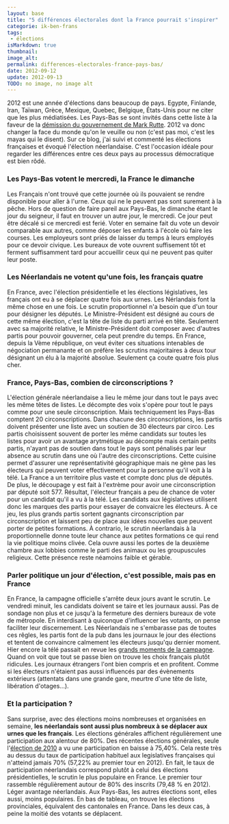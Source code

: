 ```yaml
---
layout: base
title: "5 différences électorales dont la France pourrait s'inspirer"
categorie: ik-ben-frans
tags: 
 - élections
isMarkdown: true
thumbnail: 
image_alt: 
permalink: differences-electorales-france-pays-bas/
date: 2012-09-12
update: 2012-09-13
TODO: no image, no image alt
---
```


2012 est une année d'élections dans beaucoup de pays. Egypte, Finlande, Iran, Taïwan, Grèce, Mexique, Quebec, Belgique, États-Unis pour ne citer que les plus médiatisées. Les Pays-Bas se sont invités dans cette liste à la faveur de la [démission du gouvernement de Mark Rutte](/bientot-les-elections-6). 2012 va donc changer la face du monde qu'on le veuille ou non (c'est pas moi, c'est les mayas qui le disent). Sur ce blog, j'ai suivi et commenté les élections françaises et évoqué l'élection néerlandaise. C'est l'occasion idéale pour regarder les différences entre ces deux pays au processus démocratique est bien rôdé.

<!--excerpt-->

### Les Pays-Bas votent le mercredi, la France le dimanche
Les Français n'ont trouvé que cette journée où ils pouvaient se rendre disponible pour aller à l'urne. Ceux qui ne le peuvent pas sont surement à la pêche. Hors de question de faire pareil aux Pays-Bas, le dimanche étant le jour du seigneur, il faut en trouver un autre jour, le mercredi. Ce jour peut être décalé si ce mercredi est ferié. Voter en semaine fait du vote un devoir comparable aux autres, comme déposer les enfants à l'école où faire les courses. Les employeurs sont priés de laisser du temps à leurs employés pour ce devoir civique. Les bureaux de vote ouvrent suffisement tôt et ferment suffisamment tard pour accueillir ceux qui ne peuvent pas quiter leur poste.

### Les Néerlandais ne votent qu'une fois, les français quatre
En France, avec l'élection présidentielle et les élections législatives, les français ont eu à se déplacer quatre fois aux urnes. Les Nérlandais font la même chose en une fois. Le scrutin proportionnel n'a besoin que d'un tour pour désigner les députés. Le Ministre-Président est désigné au cours de cette même élection, c'est la tête de liste du parti arrivé en tête. Seulement avec sa majorité relative, le Ministre-Président doit composer avec d'autres partis pour pouvoir gouverner, cela peut prendre du temps. En France, depuis la Vème république, on veut éviter ces situations intenables de négociation permanante et on préfère les scrutins majoritaires à deux tour désignant un élu à la majorité absolue. Seulement ça coute quatre fois plus cher.


### France, Pays-Bas, combien de circonscriptions ?
L'élection générale néerlandaise a lieu le même jour dans tout le pays avec les même têtes de listes. Le décompte des voix s'opère pour tout le pays comme pour une seule circonscription. Mais techniquement les Pays-Bas comptent 20 circonscriptions. Dans chacune des circonscriptions, les partis doivent présenter une liste avec un soutien de 30 électeurs par circo. Les partis choisissent souvent de porter les même candidats sur toutes les listes pour avoir un avantage arytmétique au décompte mais certain petits partis, n'ayant pas de soutien dans tout le pays sont pénalisés par leur absence au scrutin dans une où l'autre des circonscriptions. Cette cuisine permet d'assurer une représentativité géographique mais ne gène pas les électeurs qui peuvent voter effectivement pour la personne qu'il voit à la télé. La France a un territoire plus vaste et compte donc plus de députés. De plus, le découpage y est fait à l'extrème pour avoir une circonscription par député soit 577. Résultat, l'électeur français a peu de chance de voter pour un candidat qu'il a vu à la télé. Les candidats aux législatives utilisent donc les marques des partis pour essayer de convaicre les électeurs. À ce jeu, les plus grands partis sortent gagnants circonscription par circonscription et laissent peu de place aux idées nouvelles que peuvent porter de petites formations. À contrario, le scrutin néerlandais à la proportionnelle donne toute leur chance aux petites formations ce qui rend la vie politique moins clivée. Cela ouvre aussi les portes de la deuxième chambre aux lobbies comme le parti des animaux ou les groupuscules religieux. Cette présence reste néamoins faible et gérable.

### Parler politique un jour d'élection, c'est possible, mais pas en France
En France, la campagne officielle s'arrête deux jours avant le scrutin. Le vendredi minuit, les candidats doivent se taire et les journaux aussi. Pas de sondage non plus et ce jusqu'à la fermeture des derniers bureaux de vote de métropole. En interdisant à quiconque d'influencer les votants, on pense faciliter leur discernement. Les Néerlandais ne s'embarasse pas de toutes ces rêgles, les partis font de la pub dans les journaux le jour des élections et tentent de convaincre calmement les électeurs jusqu'qu dernier moment. Hier encore la télé passait en revue les [grands moments de la campagne](http://nos.nl/liveblog/417150-live-de-campagne-vandaag.html). Quand on voit que tout se passe bien on trouve les choix français plutôt ridicules. Les journaux étrangers l'ont bien compris et en profitent. Comme si les électeurs n'étaient pas aussi influencés par des évènements extérieurs (attentats dans une grande gare, meurtre d'une tête de liste, libération d'otages...). 

### Et la participation ?
Sans surprise, avec des élections moins nombreuses et organisées en semaine, **les néerlandais sont aussi plus nombreux à se déplacer aux urnes que les français**. Les élections générales affichent régulièrement une participation aux alentour de 80%. Des récentes élections générales, seule l'[élection de 2010](https://meinamsterdam.nl/chaises-musicales-et-politiques/) a vu une participation en baisse à 75,40%. Cela reste très au dessus du taux de participation habituel aux legislatives françaises qui n'atteind jamais 70% (57,22% au premier tour en 2012). En fait, le taux de participation néerlandais correspond plutôt à celui des élections présidentielles, le scrutin le plus populaire en France. Le premier tour rassemble régulièrement autour de 80% des inscrits (79,48 % en 2012). Léger avantage néerlandais. Aux Pays-Bas, les autres élections sont, elles aussi, moins populaires. En bas de tableau, on trouve les élections provinciales, équivalent des cantonales en France. Dans les deux cas, à peine la moitié des votants se déplacent.


<!-- post notes:
http://nos.nl/artikel/417088-peilingwijzer-vvd-pvda-gelijk.html
--->
